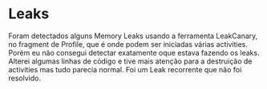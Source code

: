 # Leaks

Foram detectados alguns Memory Leaks usando a ferramenta LeakCanary, no fragment de Profile, que é onde podem ser iniciadas várias activities. Porém eu não consegui detectar exatamente oque estava fazendo os leaks. Alterei algumas linhas de código e tive mais atenção para a destruição de activities mas tudo parecia normal. Foi um Leak recorrente que não foi resolvido.
